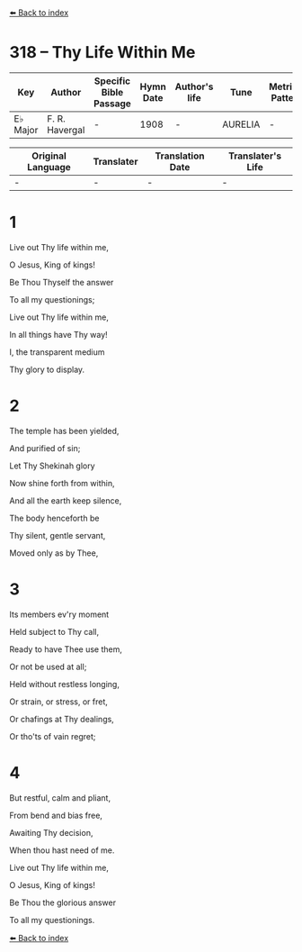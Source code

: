 [⬅️ Back to index](../README.md)

# 318 – Thy Life Within Me

Key | Author   | Specific Bible Passage     |Hymn Date |Author's life |Tune |Metrical Pattern   |Composer/Source
-- | --------- | ---------------------------|----------|--------------|-----|-------------------|-------------  
E♭ Major |F. R. Havergal |- |1908 |- |AURELIA |- |Samuel Wesley

Original Language | Translater | Translation Date   | Translater's Life  
----------------- | --------- | --------------------|-------------     
\- |- |- |-




# 1

Live out Thy life within me,

O Jesus, King of kings!

Be Thou Thyself the answer

To all my questionings;

Live out Thy life within me,

In all things have Thy way!

I, the transparent medium

Thy glory to display.



# 2

The temple has been yielded,

And purified of sin;

Let Thy Shekinah glory

Now shine forth from within,

And all the earth keep silence,

The body henceforth be

Thy silent, gentle servant,

Moved only as by Thee,



# 3

Its members ev'ry moment

Held subject to Thy call,

Ready to have Thee use them,

Or not be used at all;

Held without restless longing,

Or strain, or stress, or fret,

Or chafings at Thy dealings,

Or tho'ts of vain regret;



# 4

But restful, calm and pliant,

From bend and bias free,

Awaiting Thy decision,

When thou hast need of me.

Live out Thy life within me,

O Jesus, King of kings!

Be Thou the glorious answer

To all my questionings.





[⬅️ Back to index](../README.md)

